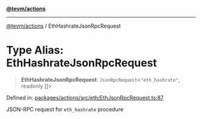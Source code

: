 [**@tevm/actions**](../README.md)

***

[@tevm/actions](../globals.md) / EthHashrateJsonRpcRequest

# Type Alias: EthHashrateJsonRpcRequest

> **EthHashrateJsonRpcRequest**: `JsonRpcRequest`\<`"eth_hashrate"`, readonly \[\]\>

Defined in: [packages/actions/src/eth/EthJsonRpcRequest.ts:87](https://github.com/evmts/tevm-monorepo/blob/main/packages/actions/src/eth/EthJsonRpcRequest.ts#L87)

JSON-RPC request for `eth_hashrate` procedure

